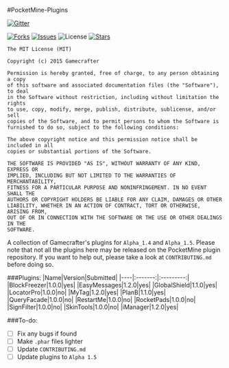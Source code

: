 #PocketMine-Plugins

[![Gitter](https://badges.gitter.im/Join%20Chat.svg)](https://gitter.im/Gamecrafter/PocketMine-Plugins?utm_source=badge&utm_medium=badge&utm_campaign=pr-badge&utm_content=badge)

[![Forks](https://img.shields.io/github/forks/Gamecrafter/PocketMine-Plugins.svg)](https://github.com/Gamecrafter/PocketMine-Plugins/network)
[![Issues](http://img.shields.io/github/issues-raw/Gamecrafter/PocketMine-Plugins.svg)](https://github.com/Gamecrafter/PocketMine-Plugins/issues)
![License](https://img.shields.io/badge/license-MIT-red.svg)
[![Stars](https://img.shields.io/github/stars/Gamecrafter/PocketMine-Plugins.svg)](https://github.com/Gamecrafter/PocketMine-Plugins/stargazers)

```
The MIT License (MIT)

Copyright (c) 2015 Gamecrafter

Permission is hereby granted, free of charge, to any person obtaining a copy
of this software and associated documentation files (the "Software"), to deal
in the Software without restriction, including without limitation the rights
to use, copy, modify, merge, publish, distribute, sublicense, and/or sell
copies of the Software, and to permit persons to whom the Software is
furnished to do so, subject to the following conditions:

The above copyright notice and this permission notice shall be included in all
copies or substantial portions of the Software.

THE SOFTWARE IS PROVIDED "AS IS", WITHOUT WARRANTY OF ANY KIND, EXPRESS OR
IMPLIED, INCLUDING BUT NOT LIMITED TO THE WARRANTIES OF MERCHANTABILITY,
FITNESS FOR A PARTICULAR PURPOSE AND NONINFRINGEMENT. IN NO EVENT SHALL THE
AUTHORS OR COPYRIGHT HOLDERS BE LIABLE FOR ANY CLAIM, DAMAGES OR OTHER
LIABILITY, WHETHER IN AN ACTION OF CONTRACT, TORT OR OTHERWISE, ARISING FROM,
OUT OF OR IN CONNECTION WITH THE SOFTWARE OR THE USE OR OTHER DEALINGS IN THE
SOFTWARE.
```

A collection of Gamecrafter's plugins for `Alpha_1.4` and `Alpha_1.5`. Please note that not all the plugins here may be
released on the PocketMine plugin repository. If you want to help out, please take a look at `CONTRIBUTING.md` before doing
so.

###Plugins:
|Name|Version|Submitted|
|----|:-------:|:---------:|
|BlockFreezer|1.0.0|yes|
|EasyMessages|1.2.0|yes|
|GlobalShield|1.1.0|yes|
|LocatorPro|1.0.0|no|
|MyTag|1.2.0|yes|
|PlanB|1.1.0|yes|
|QueryFacade|1.0.0|no|
|RestartMe|1.0.0|no|
|RocketPads|1.0.0|no|
|SignFilter|1.0.0|no|
|SkinTools|1.0.0|no|
|iManager|1.2.0|yes|

###To-do:
- [ ] Fix any bugs if found
- [ ] Make `.phar` files lighter
- [ ] Update `CONTRIBUTING.md`
- [ ] Update plugins to `Alpha 1.5`
